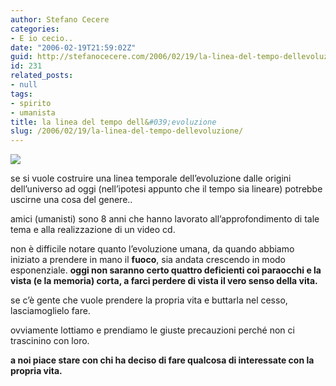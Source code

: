 ```yaml
---
author: Stefano Cecere
categories:
- E io cecio..
date: "2006-02-19T21:59:02Z"
guid: http://stefanocecere.com/2006/02/19/la-linea-del-tempo-dellevoluzione/
id: 231
related_posts:
- null
tags:
- spirito
- umanista
title: la linea del tempo dell&#039;evoluzione
slug: /2006/02/19/la-linea-del-tempo-dellevoluzione/
---
```


![](/wp-content/la_linea_del_tempo_01.jpg)

se si vuole costruire una linea temporale dell&#8217;evoluzione dalle origini dell&#8217;universo ad oggi (nell&#8217;ipotesi appunto che il tempo sia lineare) potrebbe uscirne una cosa del genere..

amici (umanisti) sono 8 anni che hanno lavorato all&#8217;approfondimento di tale tema e alla realizzazione di un video cd.

non è difficile notare quanto l&#8217;evoluzione umana, da quando abbiamo iniziato a prendere in mano il **fuoco**, sia andata crescendo in modo esponenziale. **oggi non saranno certo quattro deficienti coi paraocchi e la vista (e la memoria) corta, a farci perdere di vista il vero senso della vita.**

se c&#8217;è gente che vuole prendere la propria vita e buttarla nel cesso, lasciamoglielo fare.
  
ovviamente lottiamo e prendiamo le giuste precauzioni perché non ci trascinino con loro.

**a noi piace stare con chi ha deciso di fare qualcosa di interessate con la propria vita.**